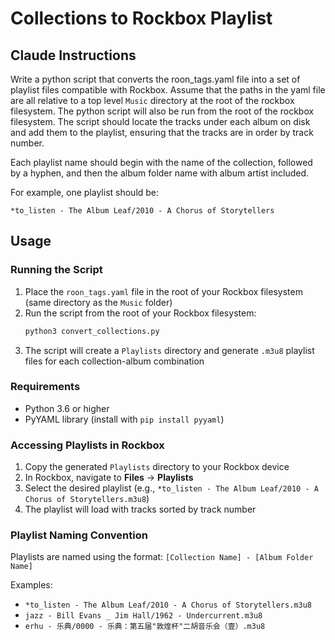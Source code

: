 # Collections to Rockbox Playlist

## Claude Instructions

Write a python script that converts the roon_tags.yaml file into a set of playlist files compatible with Rockbox. Assume that the paths in the yaml file are all relative to a top level `Music` directory at the root of the rockbox filesystem. The python script will also be run from the root of the rockbox filesystem. The script should locate the tracks under each album on disk and add them to the playlist, ensuring that the tracks are in order by track number.

Each playlist name should begin with the name of the collection, followed by a hyphen, and then the album folder name with album artist included.

For example, one playlist should be:

```
*to_listen - The Album Leaf/2010 - A Chorus of Storytellers
```

## Usage

### Running the Script

1. Place the `roon_tags.yaml` file in the root of your Rockbox filesystem (same directory as the `Music` folder)
2. Run the script from the root of your Rockbox filesystem:
   ```bash
   python3 convert_collections.py
   ```
3. The script will create a `Playlists` directory and generate `.m3u8` playlist files for each collection-album combination

### Requirements

- Python 3.6 or higher
- PyYAML library (install with `pip install pyyaml`)

### Accessing Playlists in Rockbox

1. Copy the generated `Playlists` directory to your Rockbox device
2. In Rockbox, navigate to **Files** → **Playlists**
3. Select the desired playlist (e.g., `*to_listen - The Album Leaf/2010 - A Chorus of Storytellers.m3u8`)
4. The playlist will load with tracks sorted by track number

### Playlist Naming Convention

Playlists are named using the format: `[Collection Name] - [Album Folder Name]`

Examples:
- `*to_listen - The Album Leaf/2010 - A Chorus of Storytellers.m3u8`
- `jazz - Bill Evans _ Jim Hall/1962 - Undercurrent.m3u8`
- `erhu - 乐典/0000 - 乐典：第五届"敦煌杯"二胡音乐会（壹）.m3u8`

